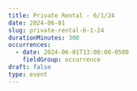 ```yaml
---
title: Private Rental - 6/1/24
date: 2024-06-01
slug: private-rental-6-1-24
durationMinutes: 300
occurrences:
  - date: 2024-06-01T13:00:00-0500
    fieldGroup: occurrence
draft: false
type: event
---
```

